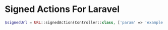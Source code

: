 # Signed Actions For Laravel

```php
$signedUrl = URL::signedAction(Controller::class, ['param' => 'example']);
```
